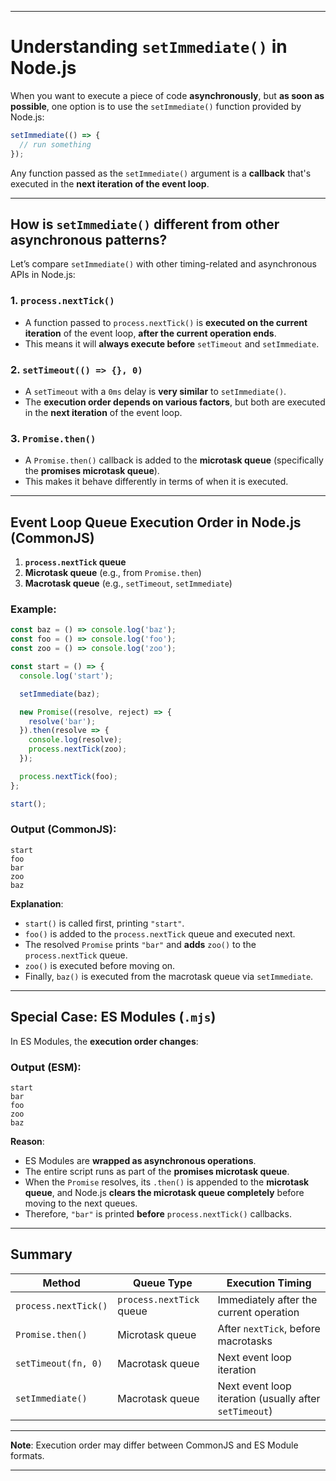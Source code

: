 
---

# Understanding `setImmediate()` in Node.js

When you want to execute a piece of code **asynchronously**, but **as soon as possible**, one option is to use the `setImmediate()` function provided by Node.js:

```js
setImmediate(() => {
  // run something
});
```

Any function passed as the `setImmediate()` argument is a **callback** that's executed in the **next iteration of the event loop**.

---

## How is `setImmediate()` different from other asynchronous patterns?

Let’s compare `setImmediate()` with other timing-related and asynchronous APIs in Node.js:

### 1. `process.nextTick()`

* A function passed to `process.nextTick()` is **executed on the current iteration** of the event loop, **after the current operation ends**.
* This means it will **always execute before** `setTimeout` and `setImmediate`.

### 2. `setTimeout(() => {}, 0)`

* A `setTimeout` with a `0ms` delay is **very similar** to `setImmediate()`.
* The **execution order depends on various factors**, but both are executed in the **next iteration** of the event loop.

### 3. `Promise.then()`

* A `Promise.then()` callback is added to the **microtask queue** (specifically the **promises microtask queue**).
* This makes it behave differently in terms of when it is executed.

---

## Event Loop Queue Execution Order in Node.js (CommonJS)

1. **`process.nextTick` queue**
2. **Microtask queue** (e.g., from `Promise.then`)
3. **Macrotask queue** (e.g., `setTimeout`, `setImmediate`)

### Example:

```js
const baz = () => console.log('baz');
const foo = () => console.log('foo');
const zoo = () => console.log('zoo');

const start = () => {
  console.log('start');

  setImmediate(baz);

  new Promise((resolve, reject) => {
    resolve('bar');
  }).then(resolve => {
    console.log(resolve);
    process.nextTick(zoo);
  });

  process.nextTick(foo);
};

start();
```

### Output (CommonJS):

```
start
foo
bar
zoo
baz
```

**Explanation**:

* `start()` is called first, printing `"start"`.
* `foo()` is added to the `process.nextTick` queue and executed next.
* The resolved `Promise` prints `"bar"` and **adds** `zoo()` to the `process.nextTick` queue.
* `zoo()` is executed before moving on.
* Finally, `baz()` is executed from the macrotask queue via `setImmediate`.

---

## Special Case: ES Modules (`.mjs`)

In ES Modules, the **execution order changes**:

### Output (ESM):

```
start
bar
foo
zoo
baz
```

**Reason**:

* ES Modules are **wrapped as asynchronous operations**.
* The entire script runs as part of the **promises microtask queue**.
* When the `Promise` resolves, its `.then()` is appended to the **microtask queue**, and Node.js **clears the microtask queue completely** before moving to the next queues.
* Therefore, `"bar"` is printed **before** `process.nextTick()` callbacks.

---

## Summary

| Method               | Queue Type               | Execution Timing                                       |
| -------------------- | ------------------------ | ------------------------------------------------------ |
| `process.nextTick()` | `process.nextTick` queue | Immediately after the current operation                |
| `Promise.then()`     | Microtask queue          | After `nextTick`, before macrotasks                    |
| `setTimeout(fn, 0)`  | Macrotask queue          | Next event loop iteration                              |
| `setImmediate()`     | Macrotask queue          | Next event loop iteration (usually after `setTimeout`) |

---

**Note**: Execution order may differ between CommonJS and ES Module formats.

---

